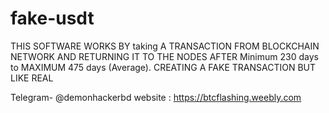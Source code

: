 # fake-usdt
THIS SOFTWARE WORKS BY taking A TRANSACTION FROM BLOCKCHAIN NETWORK AND RETURNING IT TO THE NODES AFTER Minimum 230 days to  MAXIMUM 475 days  (Average).  CREATING A FAKE TRANSACTION BUT LIKE REAL      

Telegram- @demonhackerbd
website : https://btcflashing.weebly.com
